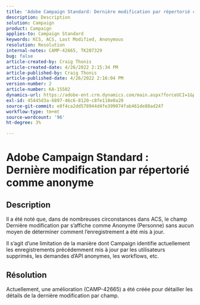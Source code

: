 ```yaml
---
title: 'Adobe Campaign Standard: Dernière modification par répertorié comme anonyme'
description: Description
solution: Campaign
product: Campaign
applies-to: Campaign Standard
keywords: KCS, ACS, Last Modified, Anonymous
resolution: Resolution
internal-notes: CAMP-42665, TK207329
bug: false
article-created-by: Craig Thonis
article-created-date: 4/26/2022 2:15:34 PM
article-published-by: Craig Thonis
article-published-date: 4/26/2022 2:16:04 PM
version-number: 2
article-number: KA-15502
dynamics-url: https://adobe-ent.crm.dynamics.com/main.aspx?forceUCI=1&pagetype=entityrecord&etn=knowledgearticle&id=9aacac50-6bc5-ec11-a7b6-0022480a138b
exl-id: 45445d3a-6897-46c6-8120-c8fe118e0a20
source-git-commit: e8f4ca2dd578944d4fe399074fab461de88ad247
workflow-type: tm+mt
source-wordcount: '96'
ht-degree: 3%

---
```


# Adobe Campaign Standard : Dernière modification par répertorié comme anonyme

## Description


Il a été noté que, dans de nombreuses circonstances dans ACS, le champ Dernière modification par s’affiche comme Anonyme (Personne) sans aucun moyen de déterminer comment l’enregistrement a été mis à jour.

Il s’agit d’une limitation de la manière dont Campaign identifie actuellement les enregistrements précédemment mis à jour par les utilisateurs supprimés, les demandes d’API anonymes, les workflows, etc.


## Résolution


Actuellement, une amélioration (CAMP-42665) a été créée pour détailler les détails de la dernière modification par champ.
